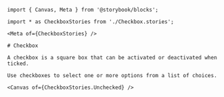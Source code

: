 <!-- add file name into the definition and re-adjust this for comments (incorrect formatting) -->

```mdx filename="Checkbox.mdx" renderer="common" language="mdx"
import { Canvas, Meta } from '@storybook/blocks';

import * as CheckboxStories from './Checkbox.stories';

<Meta of={CheckboxStories} />

# Checkbox

A checkbox is a square box that can be activated or deactivated when ticked.

Use checkboxes to select one or more options from a list of choices.

<Canvas of={CheckboxStories.Unchecked} />
```
